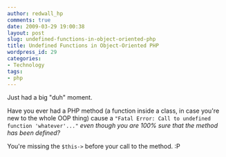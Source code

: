 ```yaml
---
author: redwall_hp
comments: true
date: 2009-03-29 19:00:38
layout: post
slug: undefined-functions-in-object-oriented-php
title: Undefined Functions in Object-Oriented PHP
wordpress_id: 29
categories:
- Technology
tags:
- php
---
```


Just had a big "duh" moment.

Have you ever had a PHP method (a function inside a class, in case you're new to the whole OOP thing) cause a `"Fatal Error: Call to undefined function 'whatever'..."` *even though you are 100% sure that the method has been defined?*

You're missing the `$this->` before your call to the method. :P
